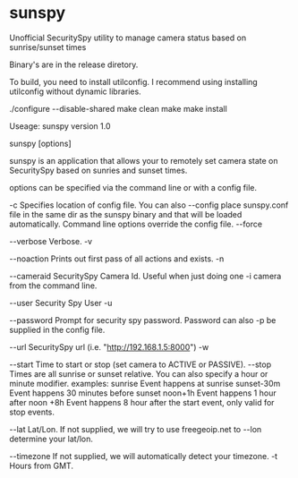 sunspy
======

Unofficial SecuritySpy utility to manage camera status based on sunrise/sunset times


Binary's are in the release diretory.

To build, you need to install utilconfig. I recommend using installing utilconfig without dynamic libraries.

  ./configure --disable-shared
  make clean
  make
  make install
  
Useage:
sunspy version 1.0

sunspy [options]

 sunspy is an application that allows your to remotely
 set camera state on SecuritySpy based on sunries and sunset
 times.

 options can be specified via the command line or with a config
 file.

 -c         Specifies location of config file. You can also
 --config    place sunspy.conf file in the same dir as the
             sunspy binary and that will be loaded automatically.
            Command line options override the config file.
 --force

 --verbose  Verbose.
 -v

 --noaction  Prints out first pass of all actions and exists.
 -n

 --cameraid  SecuritySpy Camera Id. Useful when just doing one
 -i             camera from the command line.

 --user      Security Spy User
 -u

 --password  Prompt for security spy password. Password can also
 -p             be supplied in the config file.

 --url       SecuritySpy url (i.e. "http://192.168.1.5:8000")
 -w

 --start    Time to start or stop (set camera to ACTIVE or PASSIVE).
 --stop     Times are all sunrise or sunset relative. You can also specify
            a hour or minute modifier. examples:
                sunrise         Event happens at sunrise
                sunset-30m      Event happens 30 minutes before sunset
                noon+1h         Event happens 1 hour after noon
                +8h             Event happens 8 hour after the start event,
                                    only valid for stop events.

 --lat      Lat/Lon. If not supplied, we will try to use freegeoip.net to
 --lon          determine your lat/lon.
 
 --timezone If not supplied, we will automatically detect your timezone.
 -t         Hours from GMT.
